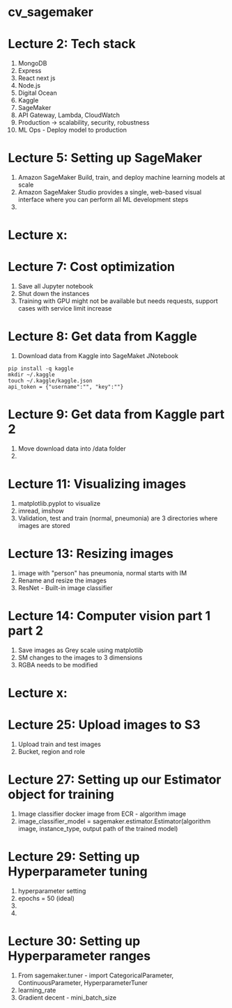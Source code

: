 # cv_sagemaker

# Lecture 2: Tech stack
1. MongoDB
2. Express
3. React next js
4. Node.js
5. Digital Ocean
6. Kaggle
7. SageMaker
8. API Gateway, Lambda, CloudWatch
9. Production -> scalability, security, robustness
10. ML Ops - Deploy model to production

# Lecture 5: Setting up SageMaker
1. Amazon SageMaker Build, train, and deploy machine learning models at scale
2. Amazon SageMaker Studio provides a single, web-based visual interface where you can perform all ML development steps
3. 

# Lecture x:

# Lecture 7: Cost optimization
1. Save all Jupyter notebook
2. Shut down the instances
3. Training with GPU might not be available but needs requests, support cases with service limit increase

# Lecture 8: Get data from Kaggle
1. Download data from Kaggle into SageMaket JNotebook
```
pip install -q kaggle
mkdir ~/.kaggle
touch ~/.kaggle/kaggle.json
api_token = {"username":"", "key":""}

```

# Lecture 9: Get data from Kaggle part 2
1. Move download data into /data folder
2. 

# Lecture 11: Visualizing images
1. matplotlib.pyplot to visualize
2. imread, imshow
3. Validation, test and train (normal, pneumonia) are 3 directories where images are stored
   
# Lecture 13: Resizing images
1. image with "person" has pneumonia, normal starts with IM
2. Rename and resize the images
3. ResNet - Built-in image classifier
   
# Lecture 14: Computer vision part 1 part 2
1. Save images as Grey scale using matplotlib
2. SM changes to the images to 3 dimensions
3. RGBA needs to be modified

# Lecture x:

# Lecture 25: Upload images to S3
1. Upload train and test images
2. Bucket, region and role

# Lecture 27: Setting up our Estimator object for training
1. Image classifier docker image from ECR - algorithm image
2. image_classifier_model = sagemaker.estimator.Estimator(algorithm image, instance_type, output path of the trained model)

# Lecture 29: Setting up Hyperparameter tuning
1. hyperparameter setting
  2. epochs = 50 (ideal)
  3. 
4. 

# Lecture 30: Setting up Hyperparameter ranges
1. From sagemaker.tuner - import CategoricalParameter, ContinuousParameter, HyperparameterTuner
2. learning_rate
3. Gradient decent - mini_batch_size
   
